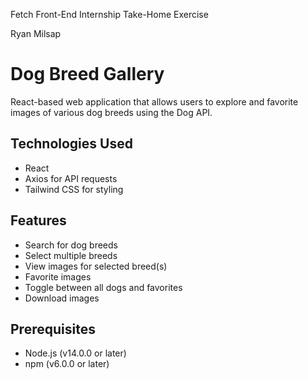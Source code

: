 Fetch Front-End Internship Take-Home Exercise

Ryan Milsap


# Dog Breed Gallery

React-based web application that allows users to explore and favorite images of various dog breeds using the Dog API.

## Technologies Used

- React
- Axios for API requests
- Tailwind CSS for styling

## Features

- Search for dog breeds
- Select multiple breeds
- View images for selected breed(s)
- Favorite images
- Toggle between all dogs and favorites
- Download images

## Prerequisites

- Node.js (v14.0.0 or later)
- npm (v6.0.0 or later)











